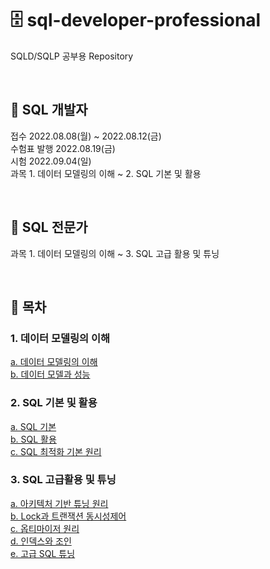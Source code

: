 # 🗄 sql-developer-professional

SQLD/SQLP 공부용 Repository

<br>

## 📙 SQL 개발자

접수 2022.08.08(월) ~ 2022.08.12(금)  
수험표 발행 2022.08.19(금)  
시험 2022.09.04(일)  
과목 1. 데이터 모델링의 이해 ~ 2. SQL 기본 및 활용

<br>

## 📕 SQL 전문가

과목 1. 데이터 모델링의 이해 ~ 3. SQL 고급 활용 및 튜닝

<br>

## 🔖 목차

### 1. 데이터 모델링의 이해

[a. 데이터 모델링의 이해](./1.%20%EB%8D%B0%EC%9D%B4%ED%84%B0%20%EB%AA%A8%EB%8D%B8%EB%A7%81%EC%9D%98%20%EC%9D%B4%ED%95%B4/a.%20%EB%8D%B0%EC%9D%B4%ED%84%B0%20%EB%AA%A8%EB%8D%B8%EB%A7%81%EC%9D%98%20%EC%9D%B4%ED%95%B4/README.md)  
[b. 데이터 모델과 성능](./1.%20%EB%8D%B0%EC%9D%B4%ED%84%B0%20%EB%AA%A8%EB%8D%B8%EB%A7%81%EC%9D%98%20%EC%9D%B4%ED%95%B4/b.%20%EB%8D%B0%EC%9D%B4%ED%84%B0%20%EB%AA%A8%EB%8D%B8%EA%B3%BC%20%EC%84%B1%EB%8A%A5/README.md)

### 2. SQL 기본 및 활용

[a. SQL 기본](./2.%20SQL%20%EA%B8%B0%EB%B3%B8%20%EB%B0%8F%20%ED%99%9C%EC%9A%A9/a.%20SQL%20%EA%B8%B0%EB%B3%B8/README.md)  
[b. SQL 활용](./2.%20SQL%20%EA%B8%B0%EB%B3%B8%20%EB%B0%8F%20%ED%99%9C%EC%9A%A9/b.%20SQL%20%ED%99%9C%EC%9A%A9/README.md)  
[c. SQL 최적화 기본 원리](./2.%20SQL%20%EA%B8%B0%EB%B3%B8%20%EB%B0%8F%20%ED%99%9C%EC%9A%A9/c.%20SQL%20%EC%B5%9C%EC%A0%81%ED%99%94%20%EA%B8%B0%EB%B3%B8%20%EC%9B%90%EB%A6%AC/README.md)

### 3. SQL 고급활용 및 튜닝

[a. 아키텍처 기반 튜닝 원리](./3.%20SQL%20%EA%B3%A0%EA%B8%89%ED%99%9C%EC%9A%A9%20%EB%B0%8F%20%ED%8A%9C%EB%8B%9D/a.%20%EC%95%84%ED%82%A4%ED%85%8D%EC%B2%98%20%EA%B8%B0%EB%B0%98%20%ED%8A%9C%EB%8B%9D%20%EC%9B%90%EB%A6%AC/README.md)  
[b. Lock과 트랜잭션 동시성제어](./3.%20SQL%20%EA%B3%A0%EA%B8%89%ED%99%9C%EC%9A%A9%20%EB%B0%8F%20%ED%8A%9C%EB%8B%9D/b.%20Lock%EA%B3%BC%20%ED%8A%B8%EB%9E%9C%EC%9E%AD%EC%85%98%20%EB%8F%99%EC%8B%9C%EC%84%B1%EC%A0%9C%EC%96%B4/README.md)  
[c. 옵티마이저 원리](./3.%20SQL%20%EA%B3%A0%EA%B8%89%ED%99%9C%EC%9A%A9%20%EB%B0%8F%20%ED%8A%9C%EB%8B%9D/c.%20%EC%98%B5%ED%8B%B0%EB%A7%88%EC%9D%B4%EC%A0%80%20%EC%9B%90%EB%A6%AC/README.md)  
[d. 인덱스와 조인](./3.%20SQL%20%EA%B3%A0%EA%B8%89%ED%99%9C%EC%9A%A9%20%EB%B0%8F%20%ED%8A%9C%EB%8B%9D/d.%20%EC%9D%B8%EB%8D%B1%EC%8A%A4%EC%99%80%20%EC%A1%B0%EC%9D%B8/README.md)  
[e. 고급 SQL 튜닝](./3.%20SQL%20%EA%B3%A0%EA%B8%89%ED%99%9C%EC%9A%A9%20%EB%B0%8F%20%ED%8A%9C%EB%8B%9D/e.%20%EA%B3%A0%EA%B8%89%20SQL%20%ED%8A%9C%EB%8B%9D/README.md)

